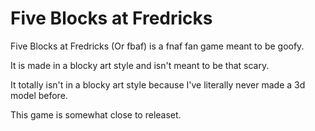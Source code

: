 # Five Blocks at Fredricks
 Five Blocks at Fredricks (Or fbaf) is a fnaf fan game meant to be goofy.

 It is made in a blocky art style and isn't meant to be that scary.

 It totally isn't in a blocky art style because I've literally never made a 3d model before.

 This game is somewhat close to releaset.
